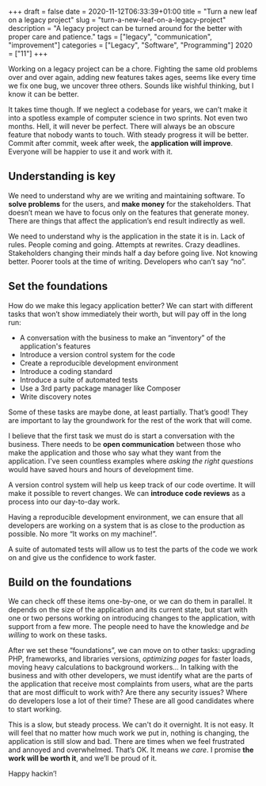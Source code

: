 +++
draft = false
date = 2020-11-12T06:33:39+01:00
title = "Turn a new leaf on a legacy project"
slug = "turn-a-new-leaf-on-a-legacy-project"
description = "A legacy project can be turned around for the better with proper care and patience."
tags = ["legacy", "communication", "improvement"]
categories = ["Legacy", "Software", "Programming"]
2020 = ["11"]
+++

Working on a legacy project can be a chore. Fighting the same old problems over and over again, adding new features takes ages, seems like every time we fix one bug, we uncover three others. Sounds like wishful thinking, but I know it can be better.

It takes time though. If we neglect a codebase for years, we can’t make it into a spotless example of computer science in two sprints. Not even two months. Hell, it will never be perfect. There will always be an obscure feature that nobody wants to touch. With steady progress it will be better. Commit after commit, week after week, the **application will improve**. Everyone will be happier to use it and work with it.

## Understanding is key

We need to understand why are we writing and maintaining software. To **solve problems** for the users, and **make money** for the stakeholders. That doesn’t mean we have to focus only on the features that generate money. There are things that affect the application’s end result indirectly as well.

We need to understand why is the application in the state it is in. Lack of rules. People coming and going. Attempts at rewrites. Crazy deadlines. Stakeholders changing their minds half a day before going live. Not knowing better. Poorer tools at the time of writing. Developers who can’t say “no”.

## Set the foundations

How do we make this legacy application better? We can start with different tasks that won’t show immediately their worth, but will pay off in the long run:
- A conversation with the business to make an “inventory” of the application's features
- Introduce a version control system for the code
- Create a reproducible development environment
- Introduce a coding standard
- Introduce a suite of automated tests
- Use a 3rd party package manager like Composer
- Write discovery notes

Some of these tasks are maybe done, at least partially. That’s good! They are important to lay the groundwork for the rest of the work that will come.

I believe that the first task we must do is start a conversation with the business. There needs to be **open communication** between those who make the application and those who say what they want from the application. I've seen countless examples where *asking the right questions* would have saved hours and hours of development time.

A version control system will help us keep track of our code overtime. It will make it possible to revert changes. We can **introduce code reviews** as a process into our day-to-day work.

Having a reproducible development environment, we can ensure that all developers are working on a system that is as close to the production as possible. No more “It works on my machine!”.

A suite of automated tests will allow us to test the parts of the code we work on and give us the confidence to work faster.

## Build on the foundations

We can check off these items one-by-one, or we can do them in parallel. It depends on the size of the application and its current state, but start with one or two persons working on introducing changes to the application, with support from a few more. The people need to have the knowledge and *be willing* to work on these tasks.

After we set these “foundations”, we can move on to other tasks: upgrading PHP, frameworks, and libraries versions, *optimizing pages* for faster loads, moving heavy calculations to background workers… In talking with the business and with other developers, we must identify what are the parts of the application that receive most complaints from users, what are the parts that are most difficult to work with? Are there any security issues? Where do developers lose a lot of their time? These are all good candidates where to start working.

This is a slow, but steady process. We can't do it overnight. It is not easy. It will feel that no matter how much work we put in, nothing is changing, the application is still slow and bad. There are times when we feel frustrated and annoyed and overwhelmed. That’s OK. It means *we care*. I promise **the work will be worth it**, and we’ll be proud of it.

Happy hackin’!
